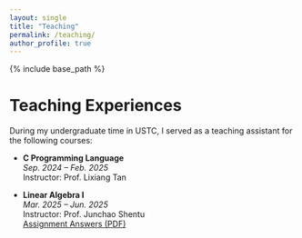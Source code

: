 ```yaml
---
layout: single
title: "Teaching"
permalink: /teaching/
author_profile: true
---
```


{% include base_path %}

Teaching Experiences
======

During my undergraduate time in USTC, I served as a teaching assistant for the following courses:

* **C Programming Language**  
  *Sep. 2024 – Feb. 2025*  
  Instructor: Prof. Lixiang Tan

* **Linear Algebra I**  
  *Mar. 2025 – Jun. 2025*  
  Instructor: Prof. Junchao Shentu  
  [Assignment Answers (PDF)](/files/linear_algebra_assignments.pdf)

